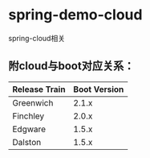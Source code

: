 # spring-demo-cloud
spring-cloud相关<br>
## 附cloud与boot对应关系：

Release Train | Boot Version
| - | - |
Greenwich | 2.1.x
Finchley | 2.0.x
Edgware | 1.5.x
Dalston | 1.5.x
